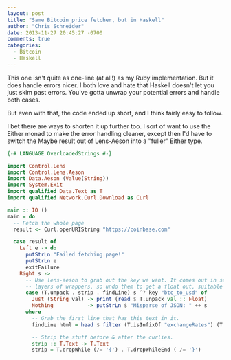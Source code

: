```yaml
---
layout: post
title: "Same Bitcoin price fetcher, but in Haskell"
author: "Chris Schneider"
date: 2013-11-27 20:45:27 -0700
comments: true
categories:
  - Bitcoin
  - Haskell
---
```


This one isn't quite as one-line (at all!) as my Ruby implementation. But it
does handle errors nicer.  I both love and hate that Haskell doesn't let you just
skim past errors. You've gotta unwrap your potential errors and handle both cases.

But even with that, the code ended up short, and I think fairly easy to follow.

I bet there are ways to shorten it up further too. I sort of want to use the
Either monad to make the error handling cleaner, except then I'd have to switch
the Maybe result out of Lens-Aeson into a "fuller" Either type.

```haskell
{-# LANGUAGE OverloadedStrings #-}

import Control.Lens
import Control.Lens.Aeson
import Data.Aeson (Value(String))
import System.Exit
import qualified Data.Text as T
import qualified Network.Curl.Download as Curl

main :: IO ()
main = do
  -- Fetch the whole page
  result <- Curl.openURIString "https://coinbase.com"

  case result of
    Left e -> do
      putStrLn "Failed fetching page!"
      putStrLn e
      exitFailure
    Right s ->
      -- Use lens-aeson to grab out the key we want. It comes out in several
      -- layers of wrappers, so undo them to get a float out, suitable to print.
      case (T.unpack . strip . findLine) s ^? key "btc_to_usd" of
        Just (String val) -> print (read $ T.unpack val :: Float)
        Nothing           -> putStrLn $ "Misparse of JSON: " ++ s
      where
        -- Grab the first line that has this text in it.
        findLine html = head $ filter (T.isInfixOf "exchangeRates") (T.lines $ T.pack html)

        -- Strip the stuff before & after the curlies.
        strip :: T.Text -> T.Text
        strip = T.dropWhile (/= '{') . T.dropWhileEnd ( /= '}')
```
